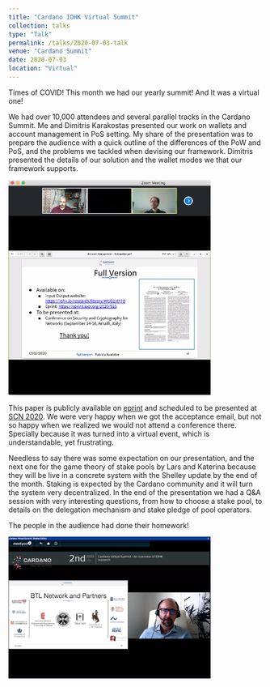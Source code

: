 ```yaml
---
title: "Cardano IOHK Virtual Summit"
collection: talks
type: "Talk"
permalink: /talks/2020-07-03-talk
venue: "Cardano Summit"
date: 2020-07-03
location: "Virtual"
---
```


Times of COVID! This month we had our yearly summit! And It was a virtual one!

We had over 10,000 attendees and several parallel tracks in the Cardano Summit. Me and Dimitris Karakostas presented our work on wallets and account management in PoS setting. My share of the presentation was to prepare the audience with a quick outline of the differences of the PoW and PoS, and the problems we tackled when devising our framework. Dimitris presented the details of our solution and the wallet modes we that our framework supports.

<img src="/images/talks/2020-07-03/summit-mario-dimitris.png" width="400">

This paper is publicly available on [eprint](https://eprint.iacr.org/2020/525) and scheduled to be presented at [SCN 2020](https://scn.unisa.it/index.php/accepted-papers/). We were very happy when we got the acceptance email, but not so happy when we realized we would not attend a conference there. Specially because it was turned into a virtual event, which is understandable, yet frustrating. 

Needless to say there was some expectation on our presentation, and the next one for the game theory of stake pools by Lars and Katerina because they will be live in a concrete system with the Shelley update by the end of the month. Staking is expected by the Cardano community and it will turn the system very decentralized.  In the end of the presentation we had a Q&A session with very interesting questions, from how to choose a stake pool, to details on the delegation mechanism and stake pledge of pool operators. 

The people in the audience had done their homework! 

<img src="/images/talks/2020-07-03/tobepublished.png" width="400">

